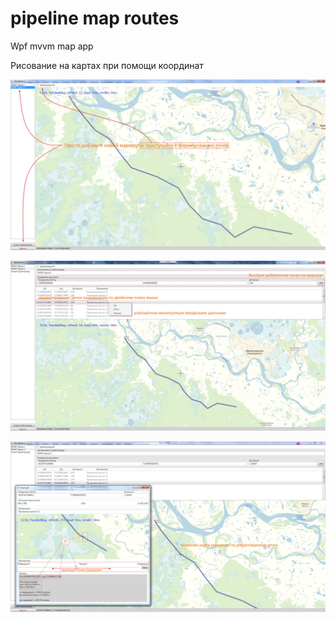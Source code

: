 # pipeline map routes
Wpf mvvm map app

Рисование на картах при помощи координат

![pipeline routes 1](./demo/pipeline-route-demo.jpg)

![pipeline routes 2](./demo/pipeline-route-demo-2.jpg)

![pipeline routes 3](./demo/pipeline-route-demo-3.jpg)